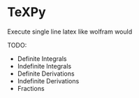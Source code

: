 # TeXPy
Execute single line latex like wolfram would

TODO:
+ Definite Integrals
+ Indefinite Integrals
+ Definite Derivations
+ Indefinite Derivations
+ Fractions
